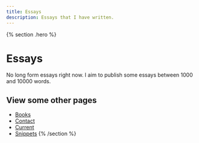 ```yaml
---
title: Essays
description: Essays that I have written.
---
```


{% section .hero %}
# Essays 
No long form essays right now. I aim to publish some essays between 1000 and 10000 words.

## View some other pages

- [Books](/books)
- [Contact](/contact)
- [Current](/current)
- [Snippets](/snippets)
{% /section %}